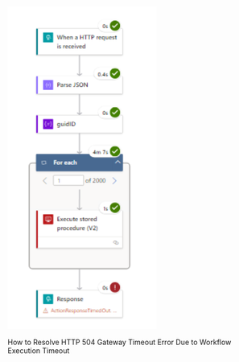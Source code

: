 ![Description of Image](image.png)

How to Resolve HTTP 504 Gateway Timeout Error Due to Workflow Execution Timeout

